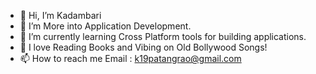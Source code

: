 - 👋 Hi, I’m Kadambari
- 👀 I’m More into Application Development.
- 🌱 I’m currently learning Cross Platform tools for building applications.
- 💞️ I love Reading Books and Vibing on Old Bollywood Songs!
- 📫 How to reach me 
     Email : k19patangrao@gmail.com

<!---
KadambariSp/KadambariSp is a ✨ special ✨ repository because its `README.md` (this file) appears on your GitHub profile.
You can click the Preview link to take a look at your changes.
--->

